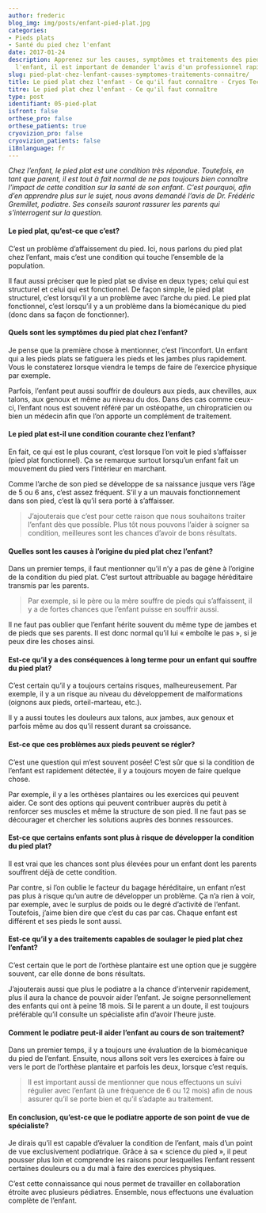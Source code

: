 ```yaml
---
author: frederic
blog_img: img/posts/enfant-pied-plat.jpg
categories:
- Pieds plats
- Santé du pied chez l'enfant
date: 2017-01-24
description: Apprenez sur les causes, symptômes et traitements des pieds plats. Chez
  l'enfant, il est important de demander l'avis d'un professionnel rapidement.
slug: pied-plat-chez-lenfant-causes-symptomes-traitements-connaitre/
title: Le pied plat chez l'enfant - Ce qu'il faut connaître - Cryos Technologies
titre: Le pied plat chez l'enfant - Ce qu'il faut connaître
type: post
identifiant: 05-pied-plat
isfront: false
orthese_pro: false
orthese_patients: true
cryovizion_pro: false
cryovizion_patients: false
i18nlanguage: fr
---
```


*Chez l’enfant, le pied plat est une condition très répandue. Toutefois, en tant que parent, il est tout à fait normal de ne pas toujours bien connaître l’impact de cette condition sur la santé de son enfant.
C’est pourquoi, afin d’en apprendre plus sur le sujet, nous avons demandé l’avis de Dr. Frédéric Gremillet, podiatre. Ses conseils sauront rassurer les parents qui s’interrogent sur la question.*

#### Le pied plat, qu’est-ce que c’est?

C’est un problème d’affaissement du pied. Ici, nous parlons du pied plat chez l’enfant, mais c’est une condition qui touche l’ensemble de la population.

Il faut aussi préciser que le pied plat se divise en deux types; celui qui est structurel et celui qui est fonctionnel. De façon simple, le pied plat structurel, c’est lorsqu’il y a un problème avec l’arche du pied. Le pied plat fonctionnel, c’est lorsqu’il y a un problème dans la biomécanique du pied (donc dans sa façon de fonctionner).

#### Quels sont les symptômes du pied plat chez l’enfant?

Je pense que la première chose à mentionner, c’est l’inconfort. Un enfant qui a les pieds plats se fatiguera les pieds et les jambes plus rapidement. Vous le constaterez lorsque viendra le temps de faire de l’exercice physique par exemple.

Parfois, l’enfant peut aussi souffrir de douleurs aux pieds, aux chevilles, aux talons, aux genoux et même au niveau du dos. Dans des cas comme ceux-ci, l’enfant nous est souvent référé par un ostéopathe, un chiropraticien ou bien un médecin afin que l’on apporte un complément de traitement.

#### Le pied plat est-il une condition courante chez l’enfant?

En fait, ce qui est le plus courant, c’est lorsque l’on voit le pied s’affaisser (pied plat fonctionnel). Ça se remarque surtout lorsqu’un enfant fait un mouvement du pied vers l’intérieur en marchant.

Comme l’arche de son pied se développe de sa naissance jusque vers l’âge de 5 ou 6 ans, c’est assez fréquent. S’il y a un mauvais fonctionnement dans son pied, c’est là qu’il sera porté à s’affaisser.

> J’ajouterais que c’est pour cette raison que nous souhaitons traiter l’enfant dès que possible. Plus tôt nous pouvons l’aider à soigner sa condition, meilleures sont les chances d’avoir de bons résultats.

#### Quelles sont les causes à l’origine du pied plat chez l’enfant?

Dans un premier temps, il faut mentionner qu’il n’y a pas de gène à l’origine de la condition du pied plat. C’est surtout attribuable au bagage héréditaire transmis par les parents.

> Par exemple, si le père ou la mère souffre de pieds qui s’affaissent, il y a de fortes chances que l’enfant puisse en souffrir aussi.

Il ne faut pas oublier que l’enfant hérite souvent du même type de jambes et de pieds que ses parents. Il est donc normal qu’il lui « emboîte le pas », si je peux dire les choses ainsi.

#### Est-ce qu’il y a des conséquences à long terme pour un enfant qui souffre du pied plat?

C’est certain qu’il y a toujours certains risques, malheureusement. Par exemple, il y a un risque au niveau du développement de malformations (oignons aux pieds, orteil-marteau, etc.).

Il y a aussi toutes les douleurs aux talons, aux jambes, aux genoux et parfois même au dos qu’il ressent durant sa croissance.

#### Est-ce que ces problèmes aux pieds peuvent se régler?

C’est une question qui m’est souvent posée! C’est sûr que si la condition de l’enfant est rapidement détectée, il y a toujours moyen de faire quelque chose.

Par exemple, il y a les orthèses plantaires ou les exercices qui peuvent aider. Ce sont des options qui peuvent contribuer auprès du petit à renforcer ses muscles et même la structure de son pied. Il ne faut pas se décourager et chercher les solutions auprès des bonnes ressources.

#### Est-ce que certains enfants sont plus à risque de développer la condition du pied plat?

Il est vrai que les chances sont plus élevées pour un enfant dont les parents souffrent déjà de cette condition.

Par contre, si l’on oublie le facteur du bagage héréditaire, un enfant n’est pas plus à risque qu’un autre de développer un problème. Ça n’a rien à voir, par exemple, avec le surplus de poids ou le degré d’activité de l’enfant. Toutefois, j’aime bien dire que c’est du cas par cas. Chaque enfant est différent et ses pieds le sont aussi.

#### Est-ce qu’il y a des traitements capables de soulager le pied plat chez l’enfant?

C’est certain que le port de l’orthèse plantaire est une option que je suggère souvent, car elle donne de bons résultats.

J’ajouterais aussi que plus le podiatre a la chance d’intervenir rapidement, plus il aura la chance de pouvoir aider l’enfant. Je soigne personnellement des enfants qui ont à peine 18 mois. Si le parent a un doute, il est toujours préférable qu’il consulte un spécialiste afin d’avoir l’heure juste.

#### Comment le podiatre peut-il aider l’enfant au cours de son traitement?

Dans un premier temps, il y a toujours une évaluation de la biomécanique du pied de l’enfant. Ensuite, nous allons soit vers les exercices à faire ou vers le port de l’orthèse plantaire et parfois les deux, lorsque c’est requis.

> Il est important aussi de mentionner que nous effectuons un suivi régulier avec l’enfant (à une fréquence de 6 ou 12 mois) afin de nous assurer qu’il se porte bien et qu’il s’adapte au traitement.

#### En conclusion, qu’est-ce que le podiatre apporte de son point de vue de spécialiste?

Je dirais qu’il est capable d’évaluer la condition de l’enfant, mais d’un point de vue exclusivement podiatrique. Grâce à sa « science du pied », il peut pousser plus loin et comprendre les raisons pour lesquelles l’enfant ressent certaines douleurs ou a du mal à faire des exercices physiques.

C’est cette connaissance qui nous permet de travailler en collaboration étroite avec plusieurs pédiatres. Ensemble, nous effectuons une évaluation complète de l’enfant.